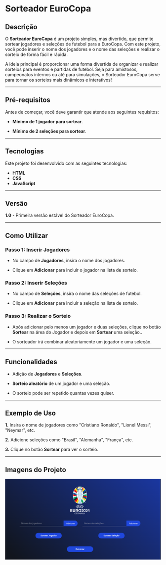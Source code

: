 # Sorteador EuroCopa

## Descrição

O **Sorteador EuroCopa** é um projeto simples, mas divertido, que permite sortear jogadores e seleções de futebol para a EuroCopa. Com este projeto, você pode inserir o nome dos jogadores e o nome das seleções e realizar o sorteio de forma fácil e rápida.

A ideia principal é proporcionar uma forma divertida de organizar e realizar sorteios para eventos e partidas de futebol. Seja para amistosos, campeonatos internos ou até para simulações, o Sorteador EuroCopa serve para tornar os sorteios mais dinâmicos e interativos!

---

## Pré-requisitos

Antes de começar, você deve garantir que atende aos seguintes requisitos:

- **Mínimo de 1 jogador para sortear**.

- **Mínimo de 2 seleções para sortear**.

---

## Tecnologias

Este projeto foi desenvolvido com as seguintes tecnologias:

- **HTML**
- **CSS**
- **JavaScript**

---

## Versão

**1.0** - Primeira versão estável do Sorteador EuroCopa.

---

## Como Utilizar

### Passo 1: Inserir Jogadores
- No campo de **Jogadores**, insira o nome dos jogadores.

- Clique em **Adicionar** para incluir o jogador na lista de sorteio.

### Passo 2: Inserir Seleções
- No campo de **Seleções**, insira o nome das seleções de futebol.

- Clique em **Adicionar** para incluir a seleção na lista de sorteio.

### Passo 3: Realizar o Sorteio
- Após adicionar pelo menos um jogador e duas seleções, clique no botão **Sortear** na área do Jogador e depois em **Sortear** uma seleção..

- O sorteador irá combinar aleatoriamente um jogador e uma seleção.

---

## Funcionalidades

- Adição de **Jogadores** e **Seleções**.

- **Sorteio aleatório** de um jogador e uma seleção.

- O sorteio pode ser repetido quantas vezes quiser.

---

## Exemplo de Uso

**1.** Insira o nome de jogadores como "Cristiano Ronaldo", "Lionel Messi", "Neymar", etc.

**2.** Adicione seleções como "Brasil", "Alemanha", "França", etc.

**3.** Clique no botão **Sortear** para ver o sorteio.

---

## Imagens do Projeto

![Imagem do Projeto](img/page.png)
